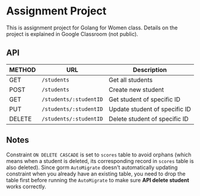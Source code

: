 # Assignment Project
This is assignment project for Golang for Women class. Details on the project is explained in Google Classroom (not public).

## API
| METHOD | URL                    | Description                   |
|--------|------------------------|-------------------------------|
| GET    | `/students`            | Get all students              |
| POST   | `/students`            | Create new student            |
| GET    | `/students/:studentID` | Get student of specific ID    |
| PUT    | `/students/:studentID` | Update student of specific ID |
| DELETE | `/students/:studentID` | Delete student of specific ID |

## Notes
Constraint `ON DELETE CASCADE` is set to `scores` table to avoid orphans (which means when a student is deleted, its corresponding record in `scores` table is also deleted). Since gorm `AutoMigrate` doesn't automatically updating constraint when you already have an existing table, you need to drop the table first before running the `AutoMigrate` to make sure **API delete student** works correctly.
